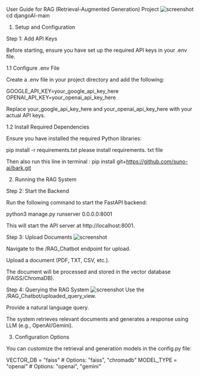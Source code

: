 
User Guide for RAG (Retrieval-Augmented Generation) Project
![screenshot](images/screenshot1.png)
cd djangoAI-main

1. Setup and Configuration

Step 1: Add API Keys

Before starting, ensure you have set up the required API keys in your .env file.

1.1 Configure .env File

Create a .env file in your project directory and add the following:

GOOGLE_API_KEY=your_google_api_key_here
OPENAI_API_KEY=your_openai_api_key_here

Replace your_google_api_key_here and your_openai_api_key_here with your actual API keys.

1.2 Install Required Dependencies

Ensure you have installed the required Python libraries:

pip install -r requirements.txt
please install requirements. txt file 

Then also run this line in terminal : pip install git+https://github.com/suno-ai/bark.git


2. Running the RAG System

Step 2: Start the Backend

Run the following command to start the FastAPI backend:

python3 manage.py runserver 0.0.0.0:8001 

This will start the API server at http://localhost:8001.

Step 3: Upload Documents
![screenshot](images/screenshot2.png)

Navigate to the /RAG_Chatbot endpoint for upload.

Upload a document (PDF, TXT, CSV, etc.).

The document will be processed and stored in the vector database (FAISS/ChromaDB).

Step 4: Querying the RAG System
![screenshot](images/screenshot3.png)
Use the /RAG_Chatbot/uploaded_query_view.

Provide a natural language query.

The system retrieves relevant documents and generates a response using LLM (e.g., OpenAI/Gemini).


3. Configuration Options

You can customize the retrieval and generation models in the config.py file:

VECTOR_DB = "faiss"  # Options: "faiss", "chromadb"
MODEL_TYPE = "openai"  # Options: "openai", "gemini"

